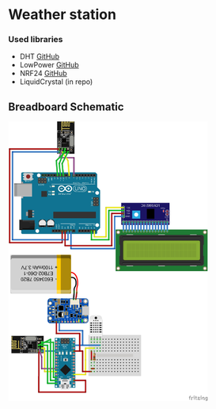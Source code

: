 # Weather station

### Used libraries
- DHT [GitHub](https://github.com/adafruit/DHT-sensor-library)
- LowPower [GitHub](https://github.com/rocketscream/Low-Power)
- NRF24 [GitHub](https://github.com/nRF24/RF24)
- LiquidCrystal (in repo)

## Breadboard Schematic
<img src="Schematics_bb.jpg" width="80%">
